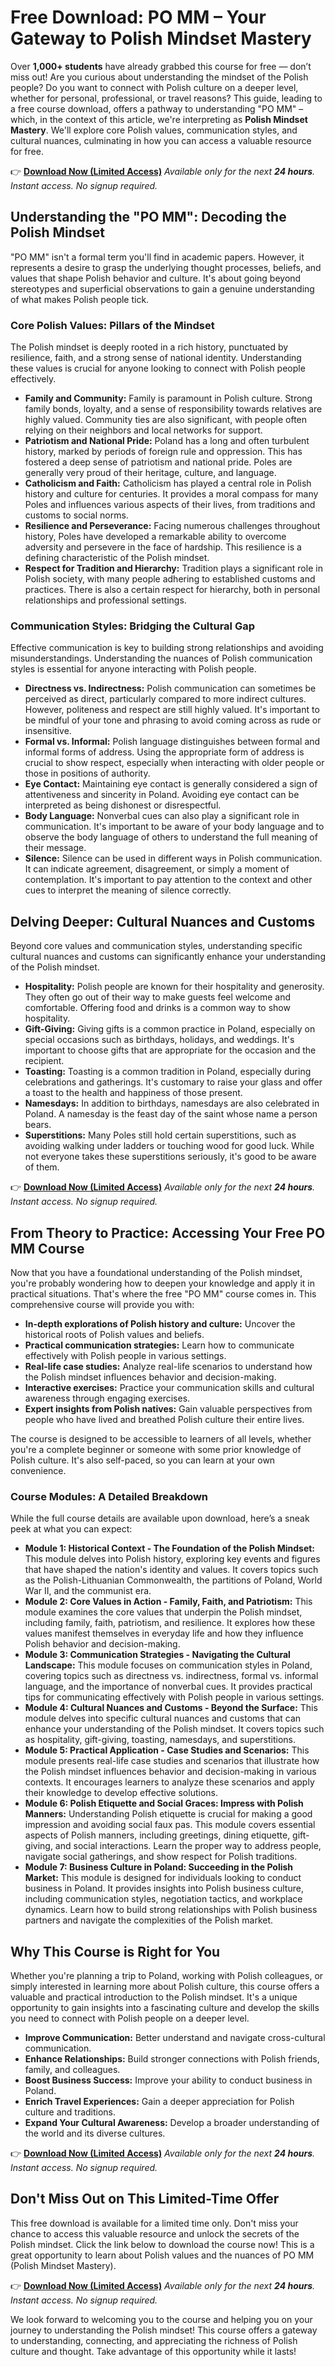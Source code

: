 # Free Download: PO MM – Your Gateway to Polish Mindset Mastery

Over **1,000+ students** have already grabbed this course for free — don’t miss out! Are you curious about understanding the mindset of the Polish people? Do you want to connect with Polish culture on a deeper level, whether for personal, professional, or travel reasons? This guide, leading to a free course download, offers a pathway to understanding "PO MM" – which, in the context of this article, we're interpreting as **Polish Mindset Mastery**. We'll explore core Polish values, communication styles, and cultural nuances, culminating in how you can access a valuable resource for free.

👉 [**Download Now (Limited Access)**](https://udemywork.com/po-mm)
_Available only for the next **24 hours**. Instant access. No signup required._

## Understanding the "PO MM": Decoding the Polish Mindset

"PO MM" isn't a formal term you'll find in academic papers. However, it represents a desire to grasp the underlying thought processes, beliefs, and values that shape Polish behavior and culture. It's about going beyond stereotypes and superficial observations to gain a genuine understanding of what makes Polish people tick.

### Core Polish Values: Pillars of the Mindset

The Polish mindset is deeply rooted in a rich history, punctuated by resilience, faith, and a strong sense of national identity. Understanding these values is crucial for anyone looking to connect with Polish people effectively.

*   **Family and Community:** Family is paramount in Polish culture. Strong family bonds, loyalty, and a sense of responsibility towards relatives are highly valued. Community ties are also significant, with people often relying on their neighbors and local networks for support.
*   **Patriotism and National Pride:** Poland has a long and often turbulent history, marked by periods of foreign rule and oppression. This has fostered a deep sense of patriotism and national pride. Poles are generally very proud of their heritage, culture, and language.
*   **Catholicism and Faith:** Catholicism has played a central role in Polish history and culture for centuries. It provides a moral compass for many Poles and influences various aspects of their lives, from traditions and customs to social norms.
*   **Resilience and Perseverance:** Facing numerous challenges throughout history, Poles have developed a remarkable ability to overcome adversity and persevere in the face of hardship. This resilience is a defining characteristic of the Polish mindset.
*   **Respect for Tradition and Hierarchy:** Tradition plays a significant role in Polish society, with many people adhering to established customs and practices. There is also a certain respect for hierarchy, both in personal relationships and professional settings.

### Communication Styles: Bridging the Cultural Gap

Effective communication is key to building strong relationships and avoiding misunderstandings. Understanding the nuances of Polish communication styles is essential for anyone interacting with Polish people.

*   **Directness vs. Indirectness:** Polish communication can sometimes be perceived as direct, particularly compared to more indirect cultures. However, politeness and respect are still highly valued. It's important to be mindful of your tone and phrasing to avoid coming across as rude or insensitive.
*   **Formal vs. Informal:** Polish language distinguishes between formal and informal forms of address. Using the appropriate form of address is crucial to show respect, especially when interacting with older people or those in positions of authority.
*   **Eye Contact:** Maintaining eye contact is generally considered a sign of attentiveness and sincerity in Poland. Avoiding eye contact can be interpreted as being dishonest or disrespectful.
*   **Body Language:** Nonverbal cues can also play a significant role in communication. It's important to be aware of your body language and to observe the body language of others to understand the full meaning of their message.
*   **Silence:** Silence can be used in different ways in Polish communication. It can indicate agreement, disagreement, or simply a moment of contemplation. It's important to pay attention to the context and other cues to interpret the meaning of silence correctly.

## Delving Deeper: Cultural Nuances and Customs

Beyond core values and communication styles, understanding specific cultural nuances and customs can significantly enhance your understanding of the Polish mindset.

*   **Hospitality:** Polish people are known for their hospitality and generosity. They often go out of their way to make guests feel welcome and comfortable. Offering food and drinks is a common way to show hospitality.
*   **Gift-Giving:** Giving gifts is a common practice in Poland, especially on special occasions such as birthdays, holidays, and weddings. It's important to choose gifts that are appropriate for the occasion and the recipient.
*   **Toasting:** Toasting is a common tradition in Poland, especially during celebrations and gatherings. It's customary to raise your glass and offer a toast to the health and happiness of those present.
*   **Namesdays:** In addition to birthdays, namesdays are also celebrated in Poland. A namesday is the feast day of the saint whose name a person bears.
*   **Superstitions:** Many Poles still hold certain superstitions, such as avoiding walking under ladders or touching wood for good luck. While not everyone takes these superstitions seriously, it's good to be aware of them.

👉 [**Download Now (Limited Access)**](https://udemywork.com/po-mm)
_Available only for the next **24 hours**. Instant access. No signup required._

## From Theory to Practice: Accessing Your Free PO MM Course

Now that you have a foundational understanding of the Polish mindset, you're probably wondering how to deepen your knowledge and apply it in practical situations. That's where the free "PO MM" course comes in. This comprehensive course will provide you with:

*   **In-depth explorations of Polish history and culture:** Uncover the historical roots of Polish values and beliefs.
*   **Practical communication strategies:** Learn how to communicate effectively with Polish people in various settings.
*   **Real-life case studies:** Analyze real-life scenarios to understand how the Polish mindset influences behavior and decision-making.
*   **Interactive exercises:** Practice your communication skills and cultural awareness through engaging exercises.
*   **Expert insights from Polish natives:** Gain valuable perspectives from people who have lived and breathed Polish culture their entire lives.

The course is designed to be accessible to learners of all levels, whether you're a complete beginner or someone with some prior knowledge of Polish culture. It's also self-paced, so you can learn at your own convenience.

### Course Modules: A Detailed Breakdown

While the full course details are available upon download, here’s a sneak peek at what you can expect:

*   **Module 1: Historical Context - The Foundation of the Polish Mindset:** This module delves into Polish history, exploring key events and figures that have shaped the nation's identity and values. It covers topics such as the Polish-Lithuanian Commonwealth, the partitions of Poland, World War II, and the communist era.
*   **Module 2: Core Values in Action - Family, Faith, and Patriotism:** This module examines the core values that underpin the Polish mindset, including family, faith, patriotism, and resilience. It explores how these values manifest themselves in everyday life and how they influence Polish behavior and decision-making.
*   **Module 3: Communication Strategies - Navigating the Cultural Landscape:** This module focuses on communication styles in Poland, covering topics such as directness vs. indirectness, formal vs. informal language, and the importance of nonverbal cues. It provides practical tips for communicating effectively with Polish people in various settings.
*   **Module 4: Cultural Nuances and Customs - Beyond the Surface:** This module delves into specific cultural nuances and customs that can enhance your understanding of the Polish mindset. It covers topics such as hospitality, gift-giving, toasting, namesdays, and superstitions.
*   **Module 5: Practical Application - Case Studies and Scenarios:** This module presents real-life case studies and scenarios that illustrate how the Polish mindset influences behavior and decision-making in various contexts. It encourages learners to analyze these scenarios and apply their knowledge to develop effective solutions.
*   **Module 6: Polish Etiquette and Social Graces: Impress with Polish Manners:** Understanding Polish etiquette is crucial for making a good impression and avoiding social faux pas. This module covers essential aspects of Polish manners, including greetings, dining etiquette, gift-giving, and social interactions. Learn the proper way to address people, navigate social gatherings, and show respect for Polish traditions.
*   **Module 7: Business Culture in Poland: Succeeding in the Polish Market:** This module is designed for individuals looking to conduct business in Poland. It provides insights into Polish business culture, including communication styles, negotiation tactics, and workplace dynamics. Learn how to build strong relationships with Polish business partners and navigate the complexities of the Polish market.

## Why This Course is Right for You

Whether you're planning a trip to Poland, working with Polish colleagues, or simply interested in learning more about Polish culture, this course offers a valuable and practical introduction to the Polish mindset. It's a unique opportunity to gain insights into a fascinating culture and develop the skills you need to connect with Polish people on a deeper level.

*   **Improve Communication:** Better understand and navigate cross-cultural communication.
*   **Enhance Relationships:** Build stronger connections with Polish friends, family, and colleagues.
*   **Boost Business Success:** Improve your ability to conduct business in Poland.
*   **Enrich Travel Experiences:** Gain a deeper appreciation for Polish culture and traditions.
*   **Expand Your Cultural Awareness:** Develop a broader understanding of the world and its diverse cultures.

👉 [**Download Now (Limited Access)**](https://udemywork.com/po-mm)
_Available only for the next **24 hours**. Instant access. No signup required._

## Don't Miss Out on This Limited-Time Offer

This free download is available for a limited time only. Don't miss your chance to access this valuable resource and unlock the secrets of the Polish mindset. Click the link below to download the course now! This is a great opportunity to learn about Polish values and the nuances of PO MM (Polish Mindset Mastery).

👉 [**Download Now (Limited Access)**](https://udemywork.com/po-mm)
_Available only for the next **24 hours**. Instant access. No signup required._

We look forward to welcoming you to the course and helping you on your journey to understanding the Polish mindset! This course offers a gateway to understanding, connecting, and appreciating the richness of Polish culture and thought. Take advantage of this opportunity while it lasts!
